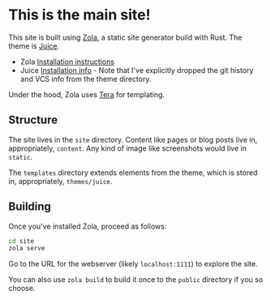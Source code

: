 # This is the main site!

This site is built using [Zola](https://www.getzola.org/), a static site generator build with Rust. The theme is [Juice](https://www.getzola.org/themes/juice/).
- Zola [Installation instructions](https://www.getzola.org/documentation/getting-started/installation/)
- Juice [Installation info](https://juice.huhu.io/#installation) - Note that I've explicitly dropped the git history and VCS info from the theme directory.

Under the hood, Zola uses [Tera](https://keats.github.io/tera/) for templating.

## Structure

The site lives in the `site` directory. Content like pages or blog posts live in, appropriately, `content`. Any kind of image like screenshots would live in `static`.

The `templates` directory extends elements from the theme, which is stored in, appropriately, `themes/juice`.

## Building

Once you've installed Zola, proceed as follows:

```bash
cd site
zola serve
```

Go to the URL for the webserver (likely `localhost:1111`) to explore the site.

You can also use `zola build` to build it once to the `public` directory if you so choose.